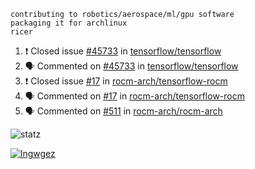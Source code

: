 ```
contributing to robotics/aerospace/ml/gpu software
packaging it for archlinux
ricer
```

<!--START_SECTION:activity-->
1. ❗️ Closed issue [#45733](https://github.com/tensorflow/tensorflow/issues/45733) in [tensorflow/tensorflow](https://github.com/tensorflow/tensorflow)
2. 🗣 Commented on [#45733](https://github.com/tensorflow/tensorflow/issues/45733) in [tensorflow/tensorflow](https://github.com/tensorflow/tensorflow)
3. ❗️ Closed issue [#17](https://github.com/rocm-arch/tensorflow-rocm/issues/17) in [rocm-arch/tensorflow-rocm](https://github.com/rocm-arch/tensorflow-rocm)
4. 🗣 Commented on [#17](https://github.com/rocm-arch/tensorflow-rocm/issues/17) in [rocm-arch/tensorflow-rocm](https://github.com/rocm-arch/tensorflow-rocm)
5. 🗣 Commented on [#511](https://github.com/rocm-arch/rocm-arch/issues/511) in [rocm-arch/rocm-arch](https://github.com/rocm-arch/rocm-arch)
<!--END_SECTION:activity-->


![statz](https://github-readme-stats.vercel.app/api?username=acxz&include_all_commits=true&show_icons=true)

[![lngwgez](https://github-readme-stats.vercel.app/api/top-langs/?username=acxz&layout=compact)](https://github.com/acxz/github-readme-stats)


<!--
**acxz/acxz** is a ✨ _special_ ✨ repository because its `README.md` (this file) appears on your GitHub profile.

Here are some ideas to get you started:

- 🔭 I’m currently working on ...
- 🌱 I’m currently learning ...
- 👯 I’m looking to collaborate on ...
- 🤔 I’m looking for help with ...
- 💬 Ask me about ...
- 📫 How to reach me: ...
- 😄 Pronouns: ...
- ⚡ Fun fact: ...
-->
